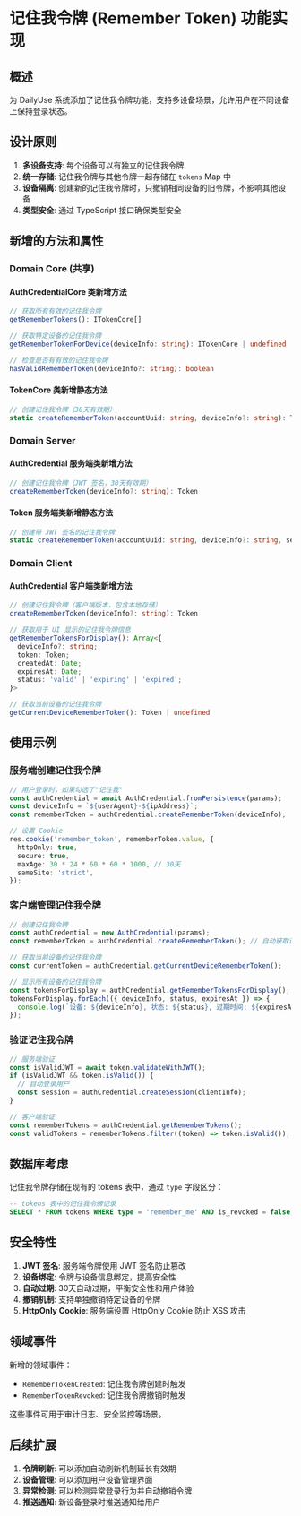 # 记住我令牌 (Remember Token) 功能实现

## 概述

为 DailyUse 系统添加了记住我令牌功能，支持多设备场景，允许用户在不同设备上保持登录状态。

## 设计原则

1. **多设备支持**: 每个设备可以有独立的记住我令牌
2. **统一存储**: 记住我令牌与其他令牌一起存储在 `tokens` Map 中
3. **设备隔离**: 创建新的记住我令牌时，只撤销相同设备的旧令牌，不影响其他设备
4. **类型安全**: 通过 TypeScript 接口确保类型安全

## 新增的方法和属性

### Domain Core (共享)

#### AuthCredentialCore 类新增方法

```typescript
// 获取所有有效的记住我令牌
getRememberTokens(): ITokenCore[]

// 获取特定设备的记住我令牌
getRememberTokenForDevice(deviceInfo: string): ITokenCore | undefined

// 检查是否有有效的记住我令牌
hasValidRememberToken(deviceInfo?: string): boolean
```

#### TokenCore 类新增静态方法

```typescript
// 创建记住我令牌（30天有效期）
static createRememberToken(accountUuid: string, deviceInfo?: string): TokenCore
```

### Domain Server

#### AuthCredential 服务端类新增方法

```typescript
// 创建记住我令牌（JWT 签名，30天有效期）
createRememberToken(deviceInfo?: string): Token
```

#### Token 服务端类新增静态方法

```typescript
// 创建带 JWT 签名的记住我令牌
static createRememberToken(accountUuid: string, deviceInfo?: string, secret?: string): Token
```

### Domain Client

#### AuthCredential 客户端类新增方法

```typescript
// 创建记住我令牌（客户端版本，包含本地存储）
createRememberToken(deviceInfo?: string): Token

// 获取用于 UI 显示的记住我令牌信息
getRememberTokensForDisplay(): Array<{
  deviceInfo?: string;
  token: Token;
  createdAt: Date;
  expiresAt: Date;
  status: 'valid' | 'expiring' | 'expired';
}>

// 获取当前设备的记住我令牌
getCurrentDeviceRememberToken(): Token | undefined
```

## 使用示例

### 服务端创建记住我令牌

```typescript
// 用户登录时，如果勾选了"记住我"
const authCredential = await AuthCredential.fromPersistence(params);
const deviceInfo = `${userAgent}-${ipAddress}`;
const rememberToken = authCredential.createRememberToken(deviceInfo);

// 设置 Cookie
res.cookie('remember_token', rememberToken.value, {
  httpOnly: true,
  secure: true,
  maxAge: 30 * 24 * 60 * 60 * 1000, // 30天
  sameSite: 'strict',
});
```

### 客户端管理记住我令牌

```typescript
// 创建记住我令牌
const authCredential = new AuthCredential(params);
const rememberToken = authCredential.createRememberToken(); // 自动获取设备信息

// 获取当前设备的记住我令牌
const currentToken = authCredential.getCurrentDeviceRememberToken();

// 显示所有设备的记住我令牌
const tokensForDisplay = authCredential.getRememberTokensForDisplay();
tokensForDisplay.forEach(({ deviceInfo, status, expiresAt }) => {
  console.log(`设备: ${deviceInfo}, 状态: ${status}, 过期时间: ${expiresAt}`);
});
```

### 验证记住我令牌

```typescript
// 服务端验证
const isValidJWT = await token.validateWithJWT();
if (isValidJWT && token.isValid()) {
  // 自动登录用户
  const session = authCredential.createSession(clientInfo);
}

// 客户端验证
const rememberTokens = authCredential.getRememberTokens();
const validTokens = rememberTokens.filter((token) => token.isValid());
```

## 数据库考虑

记住我令牌存储在现有的 tokens 表中，通过 `type` 字段区分：

```sql
-- tokens 表中的记住我令牌记录
SELECT * FROM tokens WHERE type = 'remember_me' AND is_revoked = false;
```

## 安全特性

1. **JWT 签名**: 服务端令牌使用 JWT 签名防止篡改
2. **设备绑定**: 令牌与设备信息绑定，提高安全性
3. **自动过期**: 30天自动过期，平衡安全性和用户体验
4. **撤销机制**: 支持单独撤销特定设备的令牌
5. **HttpOnly Cookie**: 服务端设置 HttpOnly Cookie 防止 XSS 攻击

## 领域事件

新增的领域事件：

- `RememberTokenCreated`: 记住我令牌创建时触发
- `RememberTokenRevoked`: 记住我令牌撤销时触发

这些事件可用于审计日志、安全监控等场景。

## 后续扩展

1. **令牌刷新**: 可以添加自动刷新机制延长有效期
2. **设备管理**: 可以添加用户设备管理界面
3. **异常检测**: 可以检测异常登录行为并自动撤销令牌
4. **推送通知**: 新设备登录时推送通知给用户
